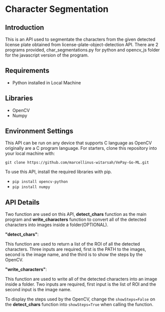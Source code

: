 # Character Segmentation

## Introduction
This is an API used to segmentate the characters from the given detected license plate obtained from license-plate-object-detection API. There are 2 programs provided, char_segmentations.py for python and opencv_js folder for the javascript version of the program.

## Requirements
- Python installed in Local Machine

## Libraries
- OpenCV
- Numpy

## Environment Settings
This API can be run on any device that supports C language as OpenCV originally are a C program language. For starters, clone this repository into your local machine with:

```git clone https://github.com/marcellinus-witarsah/VePay-Go-ML.git```

To use this API, install the required libraries with pip.

- ```pip install opencv-python``` 
- ```pip install numpy```

## API Details
Two function are used on this API, **detect_chars** function as the main program and **write_characters** function to convert all of the detected characters into images inside a folder(OPTIONAL).

**"detect_chars"**: 

This function are used to return a list of the ROI of all the detected characters. Three inputs are required, first is the PATH to the images, second is the image name, and the third is to show the steps by the OpenCV.

**"write_characters"**: 

This function are used to write all of the detected characters into an image inside a folder. Two inputs are required, first input is the list of ROI and the second input is the image name. 

To display the steps used by the OpenCV, change the ```showSteps=False``` on the **detect_chars** function into ```showSteps=True``` when calling the function.
